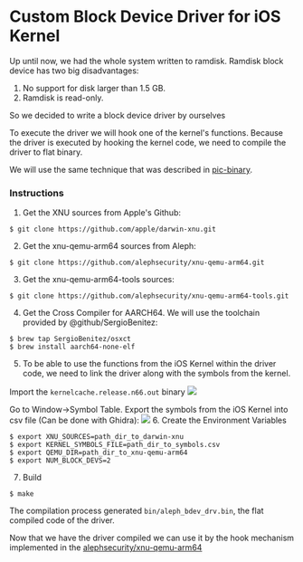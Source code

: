 # Custom Block Device Driver for iOS Kernel

Up until now, we had the whole system written to ramdisk. Ramdisk block device has two big disadvantages:
1. No support for disk larger than 1.5 GB.
2. Ramdisk is read-only.

So we decided to write a block device driver by ourselves

To execute the driver we will hook one of the kernel's functions. Because the driver is executed by hooking the kernel code, we need to compile the driver to flat binary. 

We will use the same technique that was described in [pic-binary](https://github.com/alephsecurity/xnu-qemu-arm64-tools-private/blob/master/pic-binary/README.md).

### Instructions

1. Get the XNU sources from Apple's Github:
```
$ git clone https://github.com/apple/darwin-xnu.git 
```
2. Get the xnu-qemu-arm64 sources from Aleph:
```
$ git clone https://github.com/alephsecurity/xnu-qemu-arm64.git
```
3. Get the xnu-qemu-arm64-tools sources:
```
$ git clone https://github.com/alephsecurity/xnu-qemu-arm64-tools.git
```
4. Get the Cross Compiler for AARCH64. We will use the toolchain provided by @github/SergioBenitez:
```
$ brew tap SergioBenitez/osxct
$ brew install aarch64-none-elf
```
5. To be able to use the functions from the iOS Kernel within the driver code, we need to link the driver along with the symbols from the kernel.

Import the `kernelcache.release.n66.out` binary
![](https://user-images.githubusercontent.com/9990629/74612553-fc269380-510e-11ea-98d0-ed7cd3ce948b.png)

Go to Window->Symbol Table. Export the symbols from the iOS Kernel into csv file (Can be done with Ghidra):
![](https://user-images.githubusercontent.com/9990629/74463818-16583b80-4e9b-11ea-99fc-1649fcc8df18.png)
6. Create the Environment Variables
```
$ export XNU_SOURCES=path_dir_to_darwin-xnu
$ export KERNEL_SYMBOLS_FILE=path_dir_to_symbols.csv
$ export QEMU_DIR=path_dir_to_xnu-qemu-arm64
$ export NUM_BLOCK_DEVS=2
```
7. Build
```
$ make
```

The compilation process generated `bin/aleph_bdev_drv.bin`, the flat compiled code of the driver.

Now that we have the driver compiled we can use it by the hook mechanism implemented in the [alephsecurity/xnu-qemu-arm64](https://github.com/alephsecurity/xnu-qemu-arm64)
